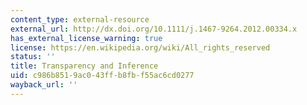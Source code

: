 ```yaml
---
content_type: external-resource
external_url: http://dx.doi.org/10.1111/j.1467-9264.2012.00334.x
has_external_license_warning: true
license: https://en.wikipedia.org/wiki/All_rights_reserved
status: ''
title: Transparency and Inference
uid: c986b851-9ac0-43ff-b8fb-f55ac6cd0277
wayback_url: ''
---
```

